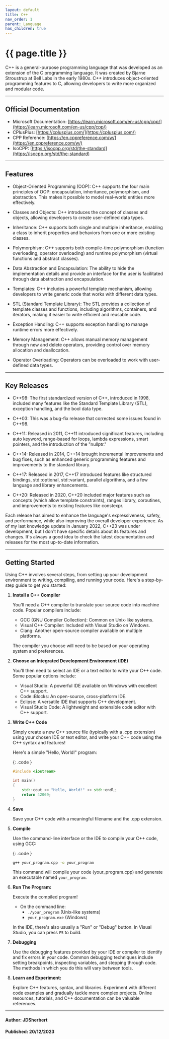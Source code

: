 ```yaml
---
layout: default
title: C++
nav_order: 1
parent: Language
has_children: true
---
```


{{ page.title }}
======================

C++ is a general-purpose programming language that was developed as an extension of the C programming language. It was created by Bjarne Stroustrup at Bell Labs in the early 1980s. C++ introduces object-oriented programming features to C, allowing developers to write more organized and modular code.

-----------------------------------------------------------------------

## Official Documentation

- Microsoft Documentation: [https://learn.microsoft.com/en-us/cpp/cpp/](https://learn.microsoft.com/en-us/cpp/cpp/)
- CPlusPlus: [https://cplusplus.com/](https://cplusplus.com/)
- CPP Reference: [https://en.cppreference.com/w/](https://en.cppreference.com/w/)
- IsoCPP: [https://isocpp.org/std/the-standard](https://isocpp.org/std/the-standard)

-----------------------------------------------------------------------

## Features

- Object-Oriented Programming (OOP): C++ supports the four main principles of OOP: encapsulation, inheritance, polymorphism, and abstraction. This makes it possible to model real-world entities more effectively.

- Classes and Objects: C++ introduces the concept of classes and objects, allowing developers to create user-defined data types.

- Inheritance: C++ supports both single and multiple inheritance, enabling a class to inherit properties and behaviors from one or more existing classes.

- Polymorphism: C++ supports both compile-time polymorphism (function overloading, operator overloading) and runtime polymorphism (virtual functions and abstract classes).

- Data Abstraction and Encapsulation: The ability to hide the implementation details and provide an interface for the user is facilitated through data abstraction and encapsulation.

- Templates: C++ includes a powerful template mechanism, allowing developers to write generic code that works with different data types.

- STL (Standard Template Library): The STL provides a collection of template classes and functions, including algorithms, containers, and iterators, making it easier to write efficient and reusable code.

- Exception Handling: C++ supports exception handling to manage runtime errors more effectively.

- Memory Management: C++ allows manual memory management through new and delete operators, providing control over memory allocation and deallocation.

- Operator Overloading: Operators can be overloaded to work with user-defined data types.

-----------------------------------------------------------------------

## Key Releases

- C++98: The first standardized version of C++, introduced in 1998, included many features like the Standard Template Library (STL), exception handling, and the bool data type.

- C++03: This was a bug-fix release that corrected some issues found in C++98.

- C++11: Released in 2011, C++11 introduced significant features, including auto keyword, range-based for loops, lambda expressions, smart pointers, and the introduction of the "nullptr."

- C++14: Released in 2014, C++14 brought incremental improvements and bug fixes, such as enhanced generic programming features and improvements to the standard library.

- C++17: Released in 2017, C++17 introduced features like structured bindings, std::optional, std::variant, parallel algorithms, and a few language and library enhancements.

- C++20: Released in 2020, C++20 included major features such as concepts (which allow template constraints), ranges library, coroutines, and improvements to existing features like constexpr.

Each release has aimed to enhance the language's expressiveness, safety, and performance, while also improving the overall developer experience. As of my last knowledge update in January 2022, C++23 was under development, but I don't have specific details about its features and changes. It's always a good idea to check the latest documentation and releases for the most up-to-date information.



-----------------------------------------------------------------------

## Getting Started

Using C++ involves several steps, from setting up your development environment to writing, compiling, and running your code. Here's a step-by-step guide to get you started:

1. **Install a C++ Compiler**

    You'll need a C++ compiler to translate your source code into machine code. Popular compilers include:

    - GCC (GNU Compiler Collection): Common on Unix-like systems.
    - Visual C++ Compiler: Included with Visual Studio on Windows.
    - Clang: Another open-source compiler available on multiple platforms.
  
    The compiler you choose will need to be based on your operating system and preferences.

2. **Choose an Integrated Development Environment (IDE)**

    You'll then need to select an IDE or a text editor to write your C++ code. Some popular options include:

    - Visual Studio: A powerful IDE available on Windows with excellent C++ support.
    - Code::Blocks: An open-source, cross-platform IDE.
    - Eclipse: A versatile IDE that supports C++ development.
    - Visual Studio Code: A lightweight and extensible code editor with C++ support.

3. **Write C++ Code**

    Simply create a new C++ source file (typically with a .cpp extension) using your chosen IDE or text editor, and write your C++ code using the C++ syntax and features!

    Here's a simple "Hello, World!" program:

    {: .code }
    ```cpp
    #include <iostream>

    int main() 
    {
        std::cout << "Hello, World!" << std::endl;
        return 42069;
    }
    ```

4. **Save**

    Save your C++ code with a meaningful filename and the .cpp extension.

5. **Compile**

    Use the command-line interface or the IDE to compile your C++ code, using GCC:

    {: .code }
    ```bash
    g++ your_program.cpp -o your_program
    ```

    This command will compile your code (your_program.cpp) and generate an executable named `your_program`.

6. **Run The Program:**

    Execute the compiled program!

    - On the command line:
      - `./your_program` (Unix-like systems)
      - `your_program.exe` (Windows)

    In the IDE, there's also usually a "Run" or "Debug" button. In Visual Studio, you can press `F5` to build.

7. **Debugging**

    Use the debugging features provided by your IDE or compiler to identify and fix errors in your code. Common debugging techniques include setting breakpoints, inspecting variables, and stepping through code. The methods in which you do this will vary between tools.

8. **Learn and Experiment:**

    Explore C++ features, syntax, and libraries. Experiment with different code examples and gradually tackle more complex projects. Online resources, tutorials, and C++ documentation can be valuable references.

---

#### Author: JDSherbert
#### Published: 20/12/2023
